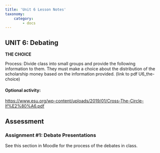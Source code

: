 ```yaml
---
title: 'Unit 6 Lesson Notes'
taxonomy:
    category:
        - docs
---
```


## **UNIT 6: Debating**

**THE CHOICE**

Process: Divide class into small groups and provide the following
information to them. They must make a choice about the distribution of
the scholarship money based on the information provided. (link to pdf
U6_the-choice)

#### Optional activity:

<https://www.esu.org/wp-content/uploads/2019/01/Cross-The-Circle-If%E2%80%A6.pdf>

## Assessment

### Assignment #1: Debate Presentations

See this section in Moodle for the process of the debates in class.
